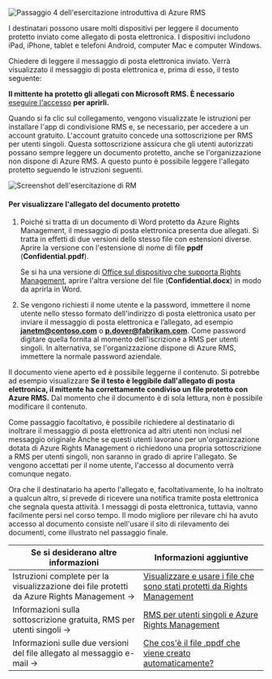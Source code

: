 ![Passaggio 4 dell'esercitazione introduttiva di Azure RMS](../media/AzRMS_QuickStartSteps4.PNG)

I destinatari possono usare molti dispositivi per leggere il documento protetto inviato come allegato di posta elettronica. I dispositivi includono iPad, iPhone, tablet e telefoni Android, computer Mac e computer Windows.

Chiedere di leggere il messaggio di posta elettronica inviato. Verrà visualizzato il messaggio di posta elettronica e, prima di esso, il testo seguente:

**Il mittente ha protetto gli allegati con Microsoft RMS. È necessario** [eseguire l'accesso](http://aka.ms/rms)
      **per aprirli.**

Quando si fa clic sul collegamento, vengono visualizzate le istruzioni per installare l'app di condivisione RMS e, se necessario, per accedere a un account gratuito. L'account gratuito concede una sottoscrizione per RMS per utenti singoli. Questa sottoscrizione assicura che gli utenti autorizzati possano sempre leggere un documento protetto, anche se l'organizzazione non dispone di Azure RMS. A questo punto è possibile leggere l'allegato protetto seguendo le istruzioni seguenti.

![Screenshot dell'esercitazione di RM](../media/AzRMS_Tutorial_4_Screenshots.png)

#### Per visualizzare l'allegato del documento protetto

1.  Poiché si tratta di un documento di Word protetto da Azure Rights Management, il messaggio di posta elettronica presenta due allegati. Si tratta in effetti di due versioni dello stesso file con estensioni diverse. Aprire la versione con l'estensione di nome di file **ppdf** (**Confidential.ppdf**).

    Se si ha una versione di [Office sul dispositivo che supporta Rights Management](https://technet.microsoft.com/library/dn655136.aspx), aprire l'altra versione del file (**Confidential.docx**) in modo da aprirla in Word.

2.  Se vengono richiesti il nome utente e la password, immettere il nome utente nello stesso formato dell'indirizzo di posta elettronica usato per inviare il messaggio di posta elettronica e l’allegato, ad esempio **janetm@contoso.com** o **p.dover@fabrikam.com**. Come password digitare quella fornita al momento dell'iscrizione a RMS per utenti singoli. In alternativa, se l'organizzazione dispone di Azure RMS, immettere la normale password aziendale.

Il documento viene aperto ed è possibile leggerne il contenuto. Si potrebbe ad esempio visualizzare **Se il testo è leggibile dall'allegato di posta elettronica, il mittente ha correttamente condiviso un file protetto con Azure RMS.** Dal momento che il documento è di sola lettura, non è possibile modificare il contenuto.

Come passaggio facoltativo, è possibile richiedere al destinatario di inoltrare il messaggio di posta elettronica ad altri utenti non inclusi nel messaggio originale Anche se questi utenti lavorano per un'organizzazione dotata di Azure Rights Management o richiedono una propria sottoscrizione a RMS per utenti singoli, non saranno in grado di aprire l'allegato. Se vengono accettati per il nome utente, l'accesso al documento verrà comunque negato.

Ora che il destinatario ha aperto l'allegato e, facoltativamente, lo ha inoltrato a qualcun altro, si prevede di ricevere una notifica tramite posta elettronica che segnala questa attività. I messaggi di posta elettronica, tuttavia, vanno facilmente persi nel corso tempo. Il modo migliore per rilevare chi ha avuto accesso al documento consiste nell'usare il sito di rilevamento dei documenti, come illustrato nel passaggio finale.

|Se si desiderano altre informazioni|Informazioni aggiuntive|
|--------------------------------|--------------------------|
|Istruzioni complete per la visualizzazione dei file protetti da Azure Rights Management   →|[Visualizzare e usare i file che sono stati protetti da Rights Management](../rms-client/sharing-app-view-use-files.md)|
|Informazioni sulla sottoscrizione gratuita, RMS per utenti singoli   →|[RMS per utenti singoli e Azure Rights Management](../understand-explore/rms-for-individuals.md)|
|Informazioni sulle due versioni del file allegato al messaggio e-mail   →|[Che cos'è il file .ppdf che viene creato automaticamente?](../rms-client/sharing-app-dialog-box.md)|



<!--HONumber=Apr16_HO3-->


